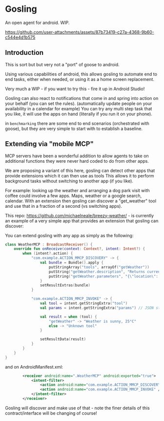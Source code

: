 # Gosling

An open agent for android. WIP.


https://github.com/user-attachments/assets/87b73419-c27a-4368-9b60-c544e4d1b575


## Introduction

This is sort but but very not a "port" of goose to android.

Using various capabilities of android, this allows gosling to automate end to end tasks, 
either when needed, or using it as a home screen replacement.

Very much a WIP - if you want to try this - fire it up in Android Studio!

Gosling can also react to notifications that come in and spring into action on your behalf (you can set the rules).
(automatically update people on your availability in a calendar for example)
You can try any multi step task that you like, it will use the apps on hand (literally if you run it on your phone).

in `benchmarking` there are some end to end scenarios (orchestrated with goose), but they are very simple to start with to establish a baseline.

## Extending via "mobile MCP"

MCP servers have been a wonderful addition to allow agents to take on additional functions they were never
hard coded to do from other apps. 

We are proposing a variant of this here, gosling can detect other apps that provide extensions which it can then use as tools
This allows it to perform background tasks without switching to another app (if you like).

For example: looking up the weather and arranging a dog park visit with coffee could involve a few apps. Maps, weather or a google search, calendar. 
With an extension then gosling can discover a "get_weather" tool and use that in a fraction of a second (vs switching apps).

This repo: https://github.com/michaelneale/breezy-weather/ - is currently an example of a very simple app that provides an extension that gosling can discover:


You can extend gosling with any app as simply as the following:

```kotlin
class WeatherMCP : BroadcastReceiver() {
    override fun onReceive(context: Context?, intent: Intent?) {
        when (intent?.action) {
            "com.example.ACTION_MMCP_DISCOVERY" -> {
                val bundle = Bundle().apply {
                    putStringArray("tools", arrayOf("getWeather"))
                    putString("getWeather.description", "Returns current weather for given location.")
                    putString("getWeather.parameters", "{\"location\": \"string\"}")
                }
                setResultExtras(bundle)
            }

            "com.example.ACTION_MMCP_INVOKE" -> {
                val tool = intent.getStringExtra("tool")
                val params = intent.getStringExtra("params") // JSON string

                val result = when (tool) {
                    "getWeather" -> "Weather is sunny, 25°C"
                    else -> "Unknown tool"
                }

                setResultData(result)
            }
        }
    }
}
```

and on AndroidManifest.xml:

```xml
        <receiver android:name=".WeatherMCP" android:exported="true">
            <intent-filter>
                <action android:name="com.example.ACTION_MMCP_DISCOVERY" />
                <action android:name="com.example.ACTION_MMCP_INVOKE" />
            </intent-filter>
        </receiver>
```

Gosling will discover and make use of that - note the finer details of this contract/interface will be changing of course!